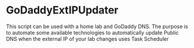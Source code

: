 # GoDaddyExtIPUpdater
This script can be used with a home lab and GoDaddy DNS.  The purpose is to automate some available technologies to automatically update Public DNS when the external IP of your lab changes uses Task Scheduler

